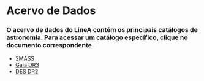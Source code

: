 # Acervo de Dados

### O acervo de dados do LineA contém os principais catálogos de astronomia. Para acessar um catálogo específico, clique no documento correspondente.

- [2MASS](https://userquery-dev.linea.org.br/metadata/twomass/)
- [Gaia DR3](https://userquery-dev.linea.org.br/metadata/gaia_dr3/)
- [DES DR2](https://userquery-dev.linea.org.br/metadata/des_dr2/)

